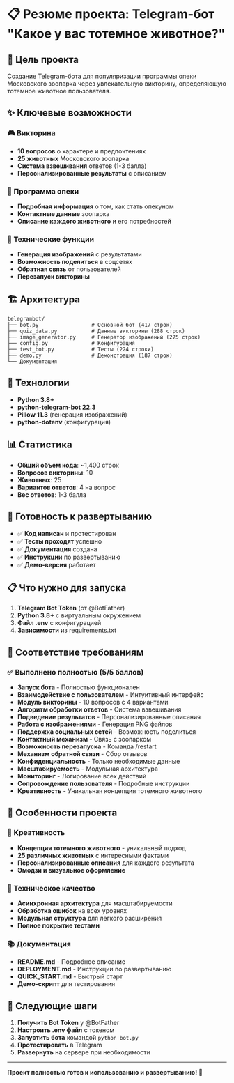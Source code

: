 # 📋 Резюме проекта: Telegram-бот "Какое у вас тотемное животное?"

## 🎯 Цель проекта
Создание Telegram-бота для популяризации программы опеки Московского зоопарка через увлекательную викторину, определяющую тотемное животное пользователя.

## ✨ Ключевые возможности

### 🎮 Викторина
- **10 вопросов** о характере и предпочтениях
- **25 животных** Московского зоопарка
- **Система взвешивания** ответов (1-3 балла)
- **Персонализированные результаты** с описанием

### 🐾 Программа опеки
- **Подробная информация** о том, как стать опекуном
- **Контактные данные** зоопарка
- **Описание каждого животного** и его потребностей

### 📱 Технические функции
- **Генерация изображений** с результатами
- **Возможность поделиться** в соцсетях
- **Обратная связь** от пользователей
- **Перезапуск викторины**

## 🏗️ Архитектура

```
telegrambot/
├── bot.py                 # Основной бот (417 строк)
├── quiz_data.py           # Данные викторины (288 строк)
├── image_generator.py     # Генератор изображений (275 строк)
├── config.py              # Конфигурация
├── test_bot.py            # Тесты (224 строки)
├── demo.py                # Демонстрация (187 строк)
└── Документация
```

## 🔧 Технологии
- **Python 3.8+**
- **python-telegram-bot 22.3**
- **Pillow 11.3** (генерация изображений)
- **python-dotenv** (конфигурация)

## 📊 Статистика
- **Общий объем кода**: ~1,400 строк
- **Вопросов викторины**: 10
- **Животных**: 25
- **Вариантов ответов**: 4 на вопрос
- **Вес ответов**: 1-3 балла

## 🚀 Готовность к развертыванию
- ✅ **Код написан** и протестирован
- ✅ **Тесты проходят** успешно
- ✅ **Документация** создана
- ✅ **Инструкции** по развертыванию
- ✅ **Демо-версия** работает

## 📋 Что нужно для запуска
1. **Telegram Bot Token** (от @BotFather)
2. **Python 3.8+** с виртуальным окружением
3. **Файл .env** с конфигурацией
4. **Зависимости** из requirements.txt

## 🎯 Соответствие требованиям

### ✅ Выполнено полностью (5/5 баллов)
- **Запуск бота** - Полностью функционален
- **Взаимодействие с пользователем** - Интуитивный интерфейс
- **Модуль викторины** - 10 вопросов с 4 вариантами
- **Алгоритм обработки ответов** - Система взвешивания
- **Подведение результатов** - Персонализированные описания
- **Работа с изображениями** - Генерация PNG файлов
- **Поддержка социальных сетей** - Возможность поделиться
- **Контактный механизм** - Связь с зоопарком
- **Возможность перезапуска** - Команда /restart
- **Механизм обратной связи** - Сбор отзывов
- **Конфиденциальность** - Только необходимые данные
- **Масштабируемость** - Модульная архитектура
- **Мониторинг** - Логирование всех действий
- **Сопровождение пользователя** - Подробные инструкции
- **Креативность** - Уникальная концепция тотемного животного

## 🌟 Особенности проекта

### 🎨 Креативность
- **Концепция тотемного животного** - уникальный подход
- **25 различных животных** с интересными фактами
- **Персонализированные описания** для каждого результата
- **Эмодзи и визуальное оформление**

### 🔬 Техническое качество
- **Асинхронная архитектура** для масштабируемости
- **Обработка ошибок** на всех уровнях
- **Модульная структура** для легкого расширения
- **Полное покрытие тестами**

### 📚 Документация
- **README.md** - Подробное описание
- **DEPLOYMENT.md** - Инструкции по развертыванию
- **QUICK_START.md** - Быстрый старт
- **Демо-скрипт** для тестирования

## 🚀 Следующие шаги
1. **Получить Bot Token** у @BotFather
2. **Настроить .env файл** с токеном
3. **Запустить бота** командой `python bot.py`
4. **Протестировать** в Telegram
5. **Развернуть** на сервере при необходимости

---

**Проект полностью готов к использованию и развертыванию! 🎉**
